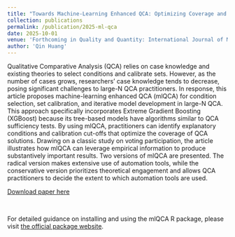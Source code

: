```yaml
---
title: "Towards Machine-Learning Enhanced QCA: Optimizing Coverage and Empirical Significance"
collection: publications
permalink: /publication/2025-ml-qca
date: 2025-10-01
venue: 'Forthcoming in Quality and Quantity: International Journal of Methodology'
author: 'Qin Huang'
---
```


Qualitative Comparative Analysis (QCA) relies on case knowledge and existing theories to select conditions and calibrate sets. However, as the number of cases grows, researchers’ case knowledge tends to decrease, posing significant challenges to large-N QCA practitioners. In response, this article proposes machine-learning enhanced QCA (mlQCA) for condition selection, set calibration, and iterative model development in large-N QCA. This approach specifically incorporates Extreme Gradient Boosting (XGBoost) because its tree-based models have algorithms similar to QCA sufficiency tests. By using mlQCA, practitioners can identify explanatory conditions and calibration cut-offs that optimize the coverage of QCA solutions. Drawing on a classic study on voting participation, the article illustrates how mlQCA can leverage empirical information to produce substantively important results. Two versions of mlQCA are presented. The radical version makes extensive use of automation tools, while the conservative version prioritizes theoretical engagement and allows QCA practitioners to decide the extent to which automation tools are used.

[Download paper here](https://link.springer.com/article/10.1007/s11135-025-02146-2)

<br/>

For detailed guidance on installing and using the mlQCA R package, please visit [the official package website](https://qinhuang-poliecon.github.io/mlQCA/). 
